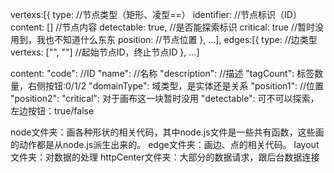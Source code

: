 vertexs:[{
type: //节点类型（矩形、凌型==）
identifier: //节点标识（ID）
content: [] //节点内容
detectable: true, //是否能探索标识
critical: true //暂时没用到，我也不知道什么东东
position: //节点位置
}, …],
edges:[{
type: //边类型
vertexs: ["", ""] //起始节点ID，终止节点ID
}, …]

content:
	"code": //ID
	"name": //名称
	"description": //描述
	"tagCount": 标签数量，右侧按钮:0/1/2
	"domainType": 域类型，是实体还是关系
	"position1": //位置
	"position2": 
	"critical":  对于画布这一块暂时没用
	"detectable":  可不可以探索，左边按钮：true/false



node文件夹：画各种形状的相关代码，其中node.js文件是一些共有函数，这些画的动作都是从node.js派生出来的。
edge文件夹：画边、点的相关代码。
layout文件夹：对数据的处理
httpCenter文件夹：大部分的数据请求，跟后台数据连接
